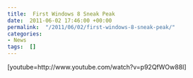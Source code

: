 ```yaml
---
title:  First Windows 8 Sneak Peak
date:  2011-06-02 17:46:00 +00:00
permalink:  "/2011/06/02/first-windows-8-sneak-peak/"
categories:
- News
tags:  []
---
```

<div style="display:inline;float:none;margin:0;padding:0;" id="scid:5737277B-5D6D-4f48-ABFC-DD9C333F4C5D:c5482888-8395-4761-b934-f645eb019ad3" class="wlWriterEditableSmartContent"><div>[youtube=http://www.youtube.com/watch?v=p92QfWOw88I]</div></div>